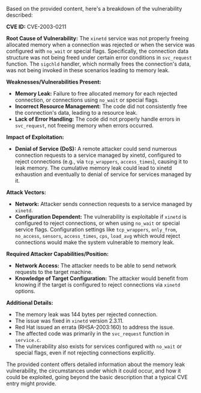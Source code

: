 Based on the provided content, here's a breakdown of the vulnerability described:

**CVE ID:** CVE-2003-0211

**Root Cause of Vulnerability:**
The `xinetd` service was not properly freeing allocated memory when a connection was rejected or when the service was configured with `no_wait` or special flags. Specifically, the connection data structure was not being freed under certain error conditions in `svc_request` function. The `sigchld` handler, which normally frees the connection's data, was not being invoked in these scenarios leading to memory leak.

**Weaknesses/Vulnerabilities Present:**
- **Memory Leak:** Failure to free allocated memory for each rejected connection, or connections using `no_wait` or special flags.
- **Incorrect Resource Management:**  The code did not consistently free the connection's data, leading to a resource leak.
- **Lack of Error Handling:** The code did not properly handle errors in `svc_request`, not freeing memory when errors occurred.

**Impact of Exploitation:**
- **Denial of Service (DoS):** A remote attacker could send numerous connection requests to a service managed by xinetd, configured to reject connections (e.g., via `tcp_wrappers`, `access_times`), causing it to leak memory.  The cumulative memory leak could lead to xinetd exhaustion and eventually to denial of service for services managed by it.

**Attack Vectors:**
- **Network:** Attacker sends connection requests to a service managed by `xinetd`.
- **Configuration Dependent:** The vulnerability is exploitable if `xinetd` is configured to reject connections, or when using `no_wait` or special service flags.  Configuration settings like `tcp_wrappers`, `only_from`, `no_access`, `sensors`, `access_times`, `cps`, `load_avg` which would reject connections would make the system vulnerable to memory leak.

**Required Attacker Capabilities/Position:**
- **Network Access:** The attacker needs to be able to send network requests to the target machine.
- **Knowledge of Target Configuration:** The attacker would benefit from knowing if the target is configured to reject connections via `xinetd` options.

**Additional Details:**
- The memory leak was 144 bytes per rejected connection.
- The issue was fixed in `xinetd` version 2.3.11.
- Red Hat issued an errata (RHSA-2003:160) to address the issue.
- The affected code was primarily in the `svc_request` function in `service.c`.
- The vulnerability also exists for services configured with `no_wait` or special flags, even if not rejecting connections explicitly.

The provided content offers detailed information about the memory leak vulnerability, the circumstances under which it could occur, and how it could be exploited, going beyond the basic description that a typical CVE entry might provide.